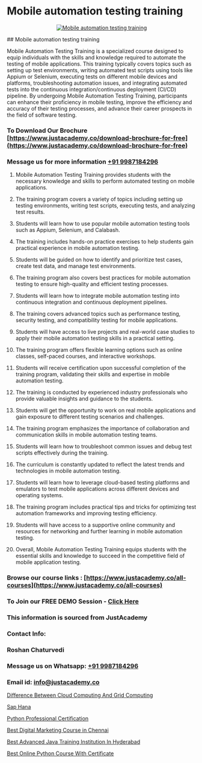 # Mobile automation testing training

<p align="center">
  <a href="https://justacademy.co/program-detail/software-testing">
    <img src="https://justacademy.co/storage2/program_images/1704700438.webp" alt="Mobile automation testing training">
  </a>
</p>
## Mobile automation testing training

Mobile Automation Testing Training is a specialized course designed to equip individuals with the skills and knowledge required to automate the testing of mobile applications. This training typically covers topics such as setting up test environments, writing automated test scripts using tools like Appium or Selenium, executing tests on different mobile devices and platforms, troubleshooting automation issues, and integrating automated tests into the continuous integration/continuous deployment (CI/CD) pipeline. By undergoing Mobile Automation Testing Training, participants can enhance their proficiency in mobile testing, improve the efficiency and accuracy of their testing processes, and advance their career prospects in the field of software testing.
### To Download Our Brochure [https://www.justacademy.co/download-brochure-for-free](https://www.justacademy.co/download-brochure-for-free)
### Message us for more information [+91 9987184296](https://api.whatsapp.com/send?phone=919987184296)
1) Mobile Automation Testing Training provides students with the necessary knowledge and skills to perform automated testing on mobile applications.

2) The training program covers a variety of topics including setting up testing environments, writing test scripts, executing tests, and analyzing test results.

3) Students will learn how to use popular mobile automation testing tools such as Appium, Selenium, and Calabash.

4) The training includes hands-on practice exercises to help students gain practical experience in mobile automation testing.

5) Students will be guided on how to identify and prioritize test cases, create test data, and manage test environments.

6) The training program also covers best practices for mobile automation testing to ensure high-quality and efficient testing processes.

7) Students will learn how to integrate mobile automation testing into continuous integration and continuous deployment pipelines.

8) The training covers advanced topics such as performance testing, security testing, and compatibility testing for mobile applications.

9) Students will have access to live projects and real-world case studies to apply their mobile automation testing skills in a practical setting.

10) The training program offers flexible learning options such as online classes, self-paced courses, and interactive workshops.

11) Students will receive certification upon successful completion of the training program, validating their skills and expertise in mobile automation testing.

12) The training is conducted by experienced industry professionals who provide valuable insights and guidance to the students.

13) Students will get the opportunity to work on real mobile applications and gain exposure to different testing scenarios and challenges.

14) The training program emphasizes the importance of collaboration and communication skills in mobile automation testing teams.

15) Students will learn how to troubleshoot common issues and debug test scripts effectively during the training.

16) The curriculum is constantly updated to reflect the latest trends and technologies in mobile automation testing.

17) Students will learn how to leverage cloud-based testing platforms and emulators to test mobile applications across different devices and operating systems.

18) The training program includes practical tips and tricks for optimizing test automation frameworks and improving testing efficiency.

19) Students will have access to a supportive online community and resources for networking and further learning in mobile automation testing.

20) Overall, Mobile Automation Testing Training equips students with the essential skills and knowledge to succeed in the competitive field of mobile application testing.

### Browse our course links : [https://www.justacademy.co/all-courses](https://www.justacademy.co/all-courses) 
### To Join our FREE DEMO Session - [Click Here](https://www.justacademy.co/register-for-course-demo)


### This information is sourced from JustAcademy
### Contact Info:
### Roshan Chaturvedi
### Message us on Whatsapp: [+91 9987184296](https://api.whatsapp.com/send?phone=919987184296)
### Email id: [info@justacademy.co](mailto:info@justacademy.co)
                
[Difference Between Cloud Computing And Grid Computing](https://www.linkedin.com/pulse/difference-between-cloud-computing-grid-justacademy-hyderabad-qrrec?trackingId=HWX%2Bv%2FnfiNxkw7W3fSx5Qg%3D%3D&lipi=urn%3Ali%3Apage%3Ad_flagship3_company_admin%3BIgbA%2F28BQMiUW8Q%2FkWRJzw%3D%3D)

[Sap Hana](https://www.linkedin.com/pulse/sap-hana-justacademy-ko2pc/)

[Python Professional Certification](https://medium.com/@mahi3106/python-professional-certification-e1be338a855a)

[Best Digital Marketing Course in Chennai](https://medium.com/@mistersumit961/best-digital-marketing-course-in-chennai-c78a972fc288)

[Best Advanced Java Training Institution In Hyderabad](https://justacademyin.github.io/justacademy/best-advanced-java-training-institution-in-hyderabad)

[Best Online Python Course With Certificate](https://justacademyin.github.io/justacademy/best-online-python-course-with-certificate)

